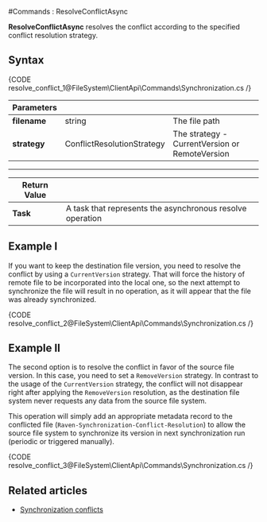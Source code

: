 #Commands : ResolveConflictAsync

**ResolveConflictAsync** resolves the conflict according to the specified conflict resolution strategy.

## Syntax

{CODE resolve_conflict_1@FileSystem\ClientApi\Commands\Synchronization.cs /}

| Parameters | | |
| ------------- | ------------- | ----- |
| **filename** | string | The file path |
| **strategy** | ConflictResolutionStrategy | The strategy - CurrentVersion or RemoteVersion |

<hr />

| Return Value | |
| ------------- | ------------- |
| **Task** | A task that represents the asynchronous resolve operation |

## Example I

If you want to keep the destination file version, you need to resolve the conflict by using a `CurrentVersion` strategy. 
That will force the history of remote file to be incorporated into the local one, so the next attempt to synchronize the file will result in no operation, as it will appear that the file was already synchronized.

{CODE resolve_conflict_2@FileSystem\ClientApi\Commands\Synchronization.cs /}

## Example II

The second option is to resolve the conflict in favor of the source file version. In this case, you need to set a `RemoveVersion` strategy.
In contrast to the usage of the `CurrentVersion` strategy, the conflict will not disappear right after applying the `RemoveVersion` resolution, as the destination file system never requests any data from the source file system.

This operation will simply add an appropriate metadata record to the conflicted file (`Raven-Synchronization-Conflict-Resolution`) to allow the source file system to synchronize its version in next synchronization run (periodic or triggered manually).

{CODE resolve_conflict_3@FileSystem\ClientApi\Commands\Synchronization.cs /}

## Related articles

- [Synchronization conflicts](../../../../synchronization/conflicts)